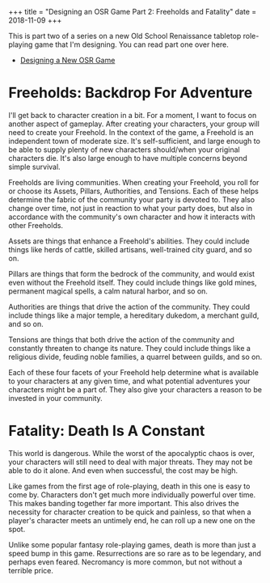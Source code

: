 +++
title = "Designing an OSR Game Part 2: Freeholds and Fatality"
date = 2018-11-09
+++

This is part two of a series on a new Old School Renaissance tabletop role-playing game that I'm designing. You can read part one over here.

- [Designing a New OSR Game](@/blog/designing-a-new-osr-game/index.md)

# Freeholds: Backdrop For Adventure

I'll get back to character creation in a bit. For a moment, I want to focus on another aspect of gameplay. After creating your characters, your group will need to create your Freehold. In the context of the game, a Freehold is an independent town of moderate size. It's self-sufficient, and large enough to be able to supply plenty of new characters should/when your original characters die. It's also large enough to have multiple concerns beyond simple survival.

Freeholds are living communities. When creating your Freehold, you roll for or choose its Assets, Pillars, Authorities, and Tensions. Each of these helps determine the fabric of the community your party is devoted to. They also change over time, not just in reaction to what your party does, but also in accordance with the community's own character and how it interacts with other Freeholds.

Assets are things that enhance a Freehold's abilities. They could include things like herds of cattle, skilled artisans, well-trained city guard, and so on.

Pillars are things that form the bedrock of the community, and would exist even without the Freehold itself. They could include things like gold mines, permanent magical spells, a calm natural harbor, and so on.

Authorities are things that drive the action of the community. They could include things like a major temple, a hereditary dukedom, a merchant guild, and so on.

Tensions are things that both drive the action of the community and constantly threaten to change its nature. They could include things like a religious divide, feuding noble families, a quarrel between guilds, and so on.

Each of these four facets of your Freehold help determine what is available to your characters at any given time, and what potential adventures your characters might be a part of. They also give your characters a reason to be invested in your community.

# Fatality: Death Is A Constant

This world is dangerous. While the worst of the apocalyptic chaos is over, your characters will still need to deal with major threats. They may not be able to do it alone. And even when successful, the cost may be high.

Like games from the first age of role-playing, death in this one is easy to come by. Characters don't get much more individually powerful over time. This makes banding together far more important. This also drives the necessity for character creation to be quick and painless, so that when a player's character meets an untimely end, he can roll up a new one on the spot.

Unlike some popular fantasy role-playing games, death is more than just a speed bump in this game. Resurrections are so rare as to be legendary, and perhaps even feared. Necromancy is more common, but not without a terrible price.

